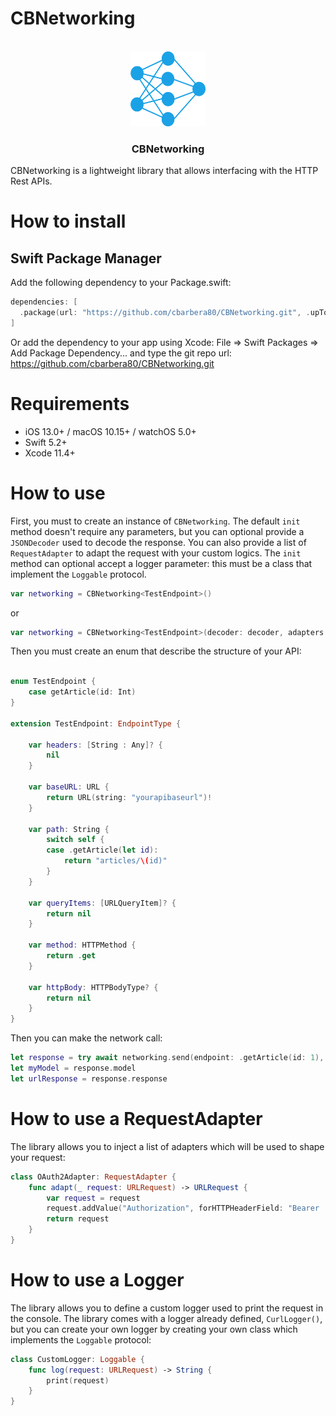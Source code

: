 # CBNetworking

<!-- PROJECT LOGO -->
<br />
<div align="center">
  <a>
    <img src="Sources/Resources/network.png" alt="Logo" width="120" height="120">
  </a>

  <h3 align="center">CBNetworking</h3>
</div>

CBNetworking is a lightweight library that allows interfacing with the HTTP Rest APIs. 

# How to install

## Swift Package Manager

Add the following dependency to your Package.swift:

```swift
dependencies: [
  .package(url: "https://github.com/cbarbera80/CBNetworking.git", .upToNextMajor(from: "1.0.0"))
]
```

Or add the dependency to your app using Xcode: File => Swift Packages => Add Package Dependency... and type the git repo url: https://github.com/cbarbera80/CBNetworking.git

# Requirements

* iOS 13.0+ / macOS 10.15+ / watchOS 5.0+
* Swift 5.2+
* Xcode 11.4+

# How to use

First, you must to create an instance of `CBNetworking`. The default `init` method doesn't require any parameters, but you can optional provide a `JSONDecoder` used to decode the response. You can also provide a list of `RequestAdapter` to adapt the request with your custom logics. The `init` method can optional accept a logger parameter: this must be a class that implement the `Loggable` protocol.

```swift
var networking = CBNetworking<TestEndpoint>()
```

or 
```swift
var networking = CBNetworking<TestEndpoint>(decoder: decoder, adapters: [OAuth2Adapter()], logger: CurlLogger())
```

Then you must create an enum that describe the structure of your API:

```swift

enum TestEndpoint {
    case getArticle(id: Int)
}

extension TestEndpoint: EndpointType {
    
    var headers: [String : Any]? {
        nil
    }
    
    var baseURL: URL {
        return URL(string: "yourapibaseurl")!
    }
    
    var path: String {
        switch self {
        case .getArticle(let id):
            return "articles/\(id)"
        }
    }
    
    var queryItems: [URLQueryItem]? {
        return nil
    }
    
    var method: HTTPMethod {
        return .get
    }
    
    var httpBody: HTTPBodyType? {
        return nil
    }
}
```

Then you can make the network call:

```swift
let response = try await networking.send(endpoint: .getArticle(id: 1), type: Article.self)
let myModel = response.model
let urlResponse = response.response
```

# How to use a RequestAdapter

The library allows you to inject a list of adapters which will be used to shape your request:

```swift
class OAuth2Adapter: RequestAdapter {
    func adapt(_ request: URLRequest) -> URLRequest {
        var request = request
        request.addValue("Authorization", forHTTPHeaderField: "Bearer ...")
        return request
    }
}
```

# How to use a Logger

The library allows you to define a custom logger used to print the request in the console.
The library comes with a logger already defined, `CurlLogger()`, but you can create your own logger by creating your own class which implements the `Loggable` protocol:

```swift
class CustomLogger: Loggable {
    func log(request: URLRequest) -> String {
        print(request)
    }
}
```
